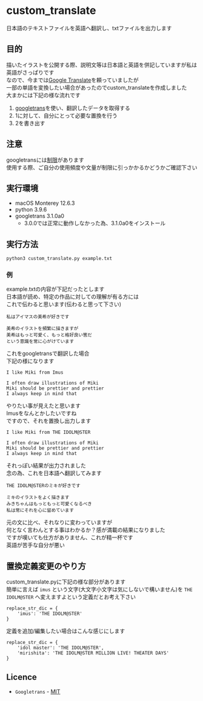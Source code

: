 # custom_translate
日本語のテキストファイルを英語へ翻訳し、txtファイルを出力します  
  
## 目的
描いたイラストを公開する際、説明文等は日本語と英語を併記していますが私は英語がさっぱりです  
なので、今までは[Google Translate](https://translate.google.com)を頼っていましたが  
一部の単語を変換したい場合があったのでcustom_translateを作成しました  
大まかには下記の様な流れです
  
1. [googletrans](https://github.com/ssut/py-googletrans/blob/master/README.rst)を使い、翻訳したデータを取得する
2. 1に対して、自分にとって必要な置換を行う
3. 2を書き出す

## 注意
googletransには[制限](https://github.com/ssut/py-googletrans#note-on-library-usage)があります  
使用する際、ご自分の使用頻度や文量が制限に引っかかるかどうかご確認下さい  

## 実行環境
- macOS Monterey 12.6.3
- python 3.9.6
- googletrans 3.1.0a0
    - 3.0.0では正常に動作しなかった為、3.1.0a0をインストール

## 実行方法
`python3 custom_translate.py example.txt`

### 例
example.txtの内容が下記だったとします  
日本語が読め、特定の作品に対しての理解が有る方には  
これで伝わると思います(伝わると思って下さい)  
  
```
私はアイマスの美希が好きです

美希のイラストを頻繁に描きますが
美希はもっと可愛く、もっと格好良い筈だ
という意識を常に心がけています
```
  
これをgoogletransで翻訳した場合  
下記の様になります  
  
```
I like Miki from Imus

I often draw illustrations of Miki
Miki should be prettier and prettier
I always keep in mind that
```
  
やりたい事が見えたと思います  
Imusをなんとかしたいですね  
ですので、それを置換し出力します  
  
```
I like Miki from THE IDOLM@STER

I often draw illustrations of Miki
Miki should be prettier and prettier
I always keep in mind that
```
  
それっぽい結果が出力されました  
念の為、これを日本語へ翻訳してみます  
  
```
THE IDOLM@STERのミキが好きです

ミキのイラストをよく描きます
みきちゃんはもっともっと可愛くなるべき
私は常にそれを心に留めています
```
  
元の文に比べ、それなりに変わっていますが  
何となく言わんとする事はわかるか？感が満載の結果になりました  
ですが嘆いても仕方がありません、これが精一杯です  
英語が苦手な自分が悪い  

## 置換定義変更のやり方
custom_translate.pyに下記の様な部分があります  
簡単に言えば `imus` という文字(大文字小文字は気にしないで構いません)を `THE IDOLM@STER` へ変えますよという定義だとお考え下さい
  
```
replace_str_dic = {
    'imus': 'THE IDOLM@STER'
}
 ```

定義を追加/編集したい場合はこんな感じにします

```
replace_str_dic = {
    'idol master': 'THE IDOLM@STER',
    'mirishita': 'THE IDOLM@STER MILLION LIVE! THEATER DAYS'
}
 ```

## Licence
- `Googletrans` - [MIT](https://github.com/ssut/py-googletrans/blob/master/README.rst)
